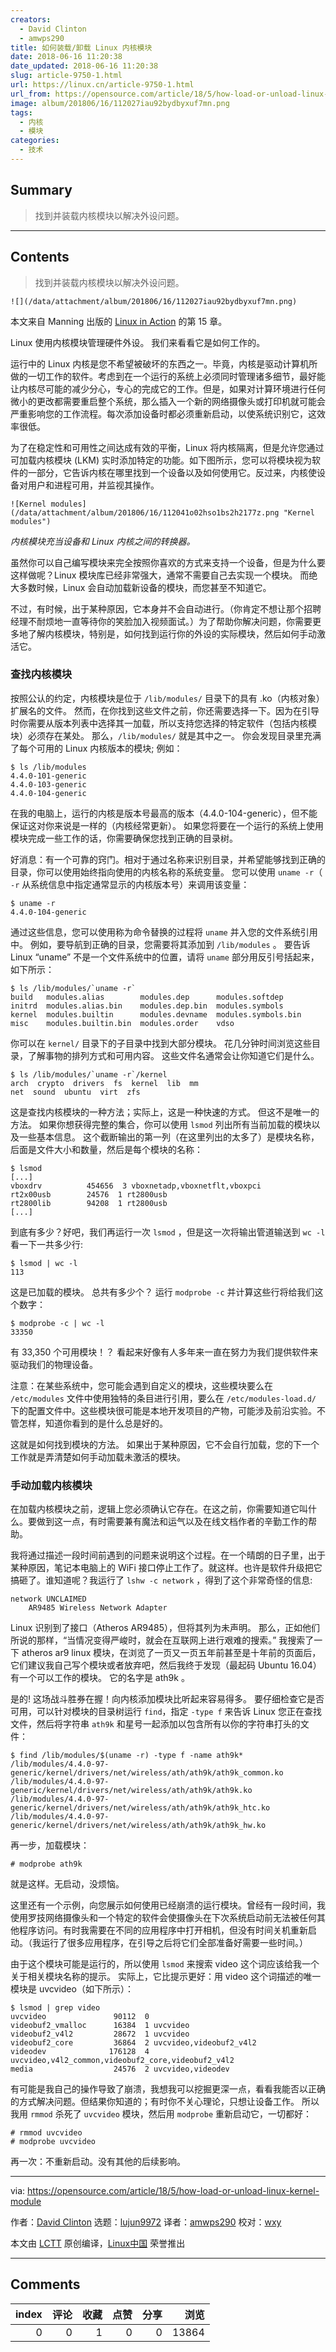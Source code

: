 ```yaml
---
creators:
  - David Clinton
  - amwps290
title: 如何装载/卸载 Linux 内核模块
date: 2018-06-16 11:20:38
date_updated: 2018-06-16 11:20:38
slug: article-9750-1.html
url: https://linux.cn/article-9750-1.html
url_from: https://opensource.com/article/18/5/how-load-or-unload-linux-kernel-module
image: album/201806/16/112027iau92bydbyxuf7mn.png
tags:
  - 内核
  - 模块
categories:
  - 技术
---
```


## Summary

> 找到并装载内核模块以解决外设问题。

***

<!-- more -->

## Contents

> 
> 找到并装载内核模块以解决外设问题。
> 
> 
> 

`![](/data/attachment/album/201806/16/112027iau92bydbyxuf7mn.png)`

本文来自 Manning 出版的 [Linux in Action](https://www.manning.com/books/linux-in-action?a_aid=bootstrap-it&amp;a_bid=4ca15fc9&amp;chan=opensource) 的第 15 章。

Linux 使用内核模块管理硬件外设。 我们来看看它是如何工作的。

运行中的 Linux 内核是您不希望被破坏的东西之一。毕竟，内核是驱动计算机所做的一切工作的软件。考虑到在一个运行的系统上必须同时管理诸多细节，最好能让内核尽可能的减少分心，专心的完成它的工作。但是，如果对计算环境进行任何微小的更改都需要重启整个系统，那么插入一个新的网络摄像头或打印机就可能会严重影响您的工作流程。每次添加设备时都必须重新启动，以使系统识别它，这效率很低。

为了在稳定性和可用性之间达成有效的平衡，Linux 将内核隔离，但是允许您通过可加载内核模块 (LKM) 实时添加特定的功能。如下图所示，您可以将模块视为软件的一部分，它告诉内核在哪里找到一个设备以及如何使用它。反过来，内核使设备对用户和进程可用，并监视其操作。

`![Kernel modules](/data/attachment/album/201806/16/112041o02hso1bs2h2177z.png "Kernel modules")`

*内核模块充当设备和 Linux 内核之间的转换器。*

虽然你可以自己编写模块来完全按照你喜欢的方式来支持一个设备，但是为什么要这样做呢？Linux 模块库已经非常强大，通常不需要自己去实现一个模块。 而绝大多数时候，Linux 会自动加载新设备的模块，而您甚至不知道它。

不过，有时候，出于某种原因，它本身并不会自动进行。（你肯定不想让那个招聘经理不耐烦地一直等待你的笑脸加入视频面试。）为了帮助你解决问题，你需要更多地了解内核模块，特别是，如何找到运行你的外设的实际模块，然后如何手动激活它。

### 查找内核模块

按照公认的约定，内核模块是位于 `/lib/modules/` 目录下的具有 .ko（内核对象）扩展名的文件。 然而，在你找到这些文件之前，你还需要选择一下。因为在引导时你需要从版本列表中选择其一加载，所以支持您选择的特定软件（包括内核模块）必须存在某处。 那么，`/lib/modules/` 就是其中之一。 你会发现目录里充满了每个可用的 Linux 内核版本的模块; 例如：

```shell
$ ls /lib/modules
4.4.0-101-generic
4.4.0-103-generic
4.4.0-104-generic
```

在我的电脑上，运行的内核是版本号最高的版本（4.4.0-104-generic），但不能保证这对你来说是一样的（内核经常更新）。 如果您将要在一个运行的系统上使用模块完成一些工作的话，你需要确保您找到正确的目录树。

好消息：有一个可靠的窍门。相对于通过名称来识别目录，并希望能够找到正确的目录，你可以使用始终指向使用的内核名称的系统变量。 您可以使用 `uname -r`（ `-r` 从系统信息中指定通常显示的内核版本号）来调用该变量：

```shell
$ uname -r
4.4.0-104-generic
```

通过这些信息，您可以使用称为命令替换的过程将 `uname` 并入您的文件系统引用中。 例如，要导航到正确的目录，您需要将其添加到 `/lib/modules` 。 要告诉 Linux “uname” 不是一个文件系统中的位置，请将 `uname` 部分用反引号括起来，如下所示：

```shell
$ ls /lib/modules/`uname -r`
build   modules.alias        modules.dep      modules.softdep
initrd  modules.alias.bin    modules.dep.bin  modules.symbols
kernel  modules.builtin      modules.devname  modules.symbols.bin
misc    modules.builtin.bin  modules.order    vdso
```

你可以在 `kernel/` 目录下的子目录中找到大部分模块。 花几分钟时间浏览这些目录，了解事物的排列方式和可用内容。 这些文件名通常会让你知道它们是什么。

```shell
$ ls /lib/modules/`uname -r`/kernel
arch  crypto  drivers  fs  kernel  lib  mm 
net  sound  ubuntu  virt  zfs
```

这是查找内核模块的一种方法；实际上，这是一种快速的方式。 但这不是唯一的方法。 如果你想获得完整的集合，你可以使用 `lsmod` 列出所有当前加载的模块以及一些基本信息。 这个截断输出的第一列（在这里列出的太多了）是模块名称，后面是文件大小和数量，然后是每个模块的名称：

```shell
$ lsmod
[...]
vboxdrv          454656  3 vboxnetadp,vboxnetflt,vboxpci
rt2x00usb        24576  1 rt2800usb
rt2800lib        94208  1 rt2800usb
[...]
```

到底有多少？好吧，我们再运行一次 `lsmod` ，但是这一次将输出管道输送到 `wc -l` 看一下一共多少行:

```shell
$ lsmod | wc -l
113
```

这是已加载的模块。 总共有多少个？ 运行 `modprobe -c` 并计算这些行将给我们这个数字：

```shell
$ modprobe -c | wc -l
33350
```

有 33,350 个可用模块！？ 看起来好像有人多年来一直在努力为我们提供软件来驱动我们的物理设备。

注意：在某些系统中，您可能会遇到自定义的模块，这些模块要么在 `/etc/modules` 文件中使用独特的条目进行引用，要么在 `/etc/modules-load.d/` 下的配置文件中。这些模块很可能是本地开发项目的产物，可能涉及前沿实验。不管怎样，知道你看到的是什么总是好的。

这就是如何找到模块的方法。 如果出于某种原因，它不会自行加载，您的下一个工作就是弄清楚如何手动加载未激活的模块。

### 手动加载内核模块

在加载内核模块之前，逻辑上您必须确认它存在。在这之前，你需要知道它叫什么。要做到这一点，有时需要兼有魔法和运气以及在线文档作者的辛勤工作的帮助。

我将通过描述一段时间前遇到的问题来说明这个过程。在一个晴朗的日子里，出于某种原因，笔记本电脑上的 WiFi 接口停止工作了。就这样。也许是软件升级把它搞砸了。谁知道呢？我运行了 `lshw -c network` ，得到了这个非常奇怪的信息:

```shell
network UNCLAIMED
    AR9485 Wireless Network Adapter
```

Linux 识别到了接口（Atheros AR9485），但将其列为未声明。 那么，正如他们所说的那样，“当情况变得严峻时，就会在互联网上进行艰难的搜索。” 我搜索了一下 atheros ar9 linux 模块，在浏览了一页又一页五年前甚至是十年前的页面后，它们建议我自己写个模块或者放弃吧，然后我终于发现（最起码 Ubuntu 16.04）有一个可以工作的模块。 它的名字是 ath9k 。

是的! 这场战斗胜券在握！向内核添加模块比听起来容易得多。 要仔细检查它是否可用，可以针对模块的目录树运行 `find`，指定 `-type f` 来告诉 Linux 您正在查找文件，然后将字符串 `ath9k` 和星号一起添加以包含所有以你的字符串打头的文件：

```shell
$ find /lib/modules/$(uname -r) -type f -name ath9k*
/lib/modules/4.4.0-97-generic/kernel/drivers/net/wireless/ath/ath9k/ath9k_common.ko
/lib/modules/4.4.0-97-generic/kernel/drivers/net/wireless/ath/ath9k/ath9k.ko
/lib/modules/4.4.0-97-generic/kernel/drivers/net/wireless/ath/ath9k/ath9k_htc.ko
/lib/modules/4.4.0-97-generic/kernel/drivers/net/wireless/ath/ath9k/ath9k_hw.ko
```

再一步，加载模块：

```shell
# modprobe ath9k
```

就是这样。无启动，没烦恼。

这里还有一个示例，向您展示如何使用已经崩溃的运行模块。曾经有一段时间，我使用罗技网络摄像头和一个特定的软件会使摄像头在下次系统启动前无法被任何其他程序访问。有时我需要在不同的应用程序中打开相机，但没有时间关机重新启动。（我运行了很多应用程序，在引导之后将它们全部准备好需要一些时间。）

由于这个模块可能是运行的，所以使用 `lsmod` 来搜索 video 这个词应该给我一个关于相关模块名称的提示。 实际上，它比提示更好：用 video 这个词描述的唯一模块是 uvcvideo（如下所示）：

```shell
$ lsmod | grep video
uvcvideo               90112  0
videobuf2_vmalloc      16384  1 uvcvideo
videobuf2_v4l2         28672  1 uvcvideo
videobuf2_core         36864  2 uvcvideo,videobuf2_v4l2
videodev              176128  4 uvcvideo,v4l2_common,videobuf2_core,videobuf2_v4l2
media                  24576  2 uvcvideo,videodev
```

有可能是我自己的操作导致了崩溃，我想我可以挖掘更深一点，看看我能否以正确的方式解决问题。但结果你知道的；有时你不关心理论，只想让设备工作。 所以我用 `rmmod` 杀死了 `uvcvideo` 模块，然后用 `modprobe` 重新启动它，一切都好：

```shell
# rmmod uvcvideo
# modprobe uvcvideo
```

再一次：不重新启动。没有其他的后续影响。

---

via: <https://opensource.com/article/18/5/how-load-or-unload-linux-kernel-module>

作者：[David Clinton](https://opensource.com/users/dbclinton) 选题：[lujun9972](https://github.com/lujun9972) 译者：[amwps290](https://github.com/amwps290) 校对：[wxy](https://github.com/wxy)

本文由 [LCTT](https://github.com/LCTT/TranslateProject) 原创编译，[Linux中国](https://linux.cn/) 荣誉推出

***

## Comments


|   index |   评论 |   收藏 |   点赞 |   分享 |   浏览 |
|--------:|-------:|-------:|-------:|-------:|-------:|
|       0 |      0 |      1 |      0 |      0 |  13864 |

